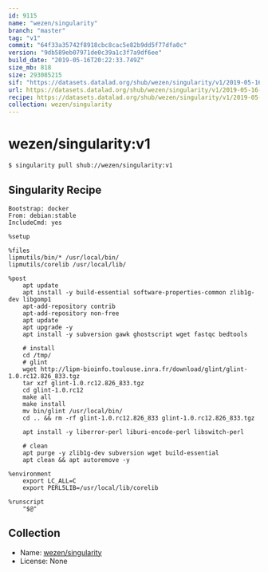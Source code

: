 ```yaml
---
id: 9115
name: "wezen/singularity"
branch: "master"
tag: "v1"
commit: "64f33a35742f8918cbc8cac5e82b9dd5f77dfa0c"
version: "9db589eb07971de0c39a1c3f7a9df6ee"
build_date: "2019-05-16T20:22:33.749Z"
size_mb: 818
size: 293085215
sif: "https://datasets.datalad.org/shub/wezen/singularity/v1/2019-05-16-64f33a35-9db589eb/9db589eb07971de0c39a1c3f7a9df6ee.simg"
url: https://datasets.datalad.org/shub/wezen/singularity/v1/2019-05-16-64f33a35-9db589eb/
recipe: https://datasets.datalad.org/shub/wezen/singularity/v1/2019-05-16-64f33a35-9db589eb/Singularity
collection: wezen/singularity
---
```


# wezen/singularity:v1

```bash
$ singularity pull shub://wezen/singularity:v1
```

## Singularity Recipe

```singularity
Bootstrap: docker
From: debian:stable
IncludeCmd: yes

%setup

%files
lipmutils/bin/* /usr/local/bin/
lipmutils/corelib /usr/local/lib/

%post
	apt update
	apt install -y build-essential software-properties-common zlib1g-dev libgomp1
	apt-add-repository contrib
	apt-add-repository non-free
	apt update
	apt upgrade -y
	apt install -y subversion gawk ghostscript wget fastqc bedtools
	
	# install
	cd /tmp/
	# glint
	wget http://lipm-bioinfo.toulouse.inra.fr/download/glint/glint-1.0.rc12.826_833.tgz
	tar xzf glint-1.0.rc12.826_833.tgz
	cd glint-1.0.rc12
	make all
	make install
	mv bin/glint /usr/local/bin/
	cd .. && rm -rf glint-1.0.rc12.826_833 glint-1.0.rc12.826_833.tgz
	
	apt install -y liberror-perl liburi-encode-perl libswitch-perl
	
	# clean
	apt purge -y zlib1g-dev subversion wget build-essential
	apt clean && apt autoremove -y

%environment
    export LC_ALL=C
    export PERL5LIB=/usr/local/lib/corelib

%runscript
	"$@"
```

## Collection

 - Name: [wezen/singularity](https://github.com/wezen/singularity)
 - License: None

